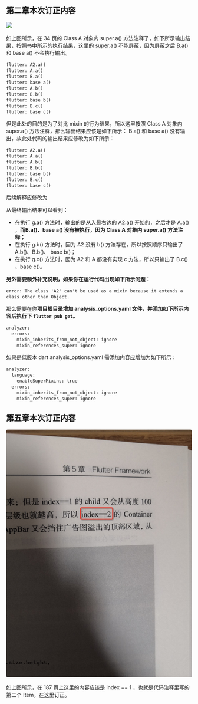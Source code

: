 ## 第二章本次订正内容

![](./2-X1.jpg)


如上图所示，在 34 页的 Class A 对象内 super.a() 方法注释了，如下所示输出结果，按照书中所示的执行结果，这里的 super.a() 不能屏蔽，因为屏蔽之后 B.a() 和 base a() 不会执行输出。


```
flutter: A2.a()
flutter: A.a()
flutter: B.a()
flutter: base a()
flutter: A.b()
flutter: B.b()
flutter: base b()
flutter: B.c()
flutter: base c()
```

但是此处的目的是为了对比 mixin 的行为结果，所以这里按照 Class A 对象内 super.a() 方法注释，那么输出结果应该是如下所示： B.a() 和 base a() 没有输出，故此处代码的输出结果应修改为如下所示：

```
flutter: A2.a()
flutter: A.a()
flutter: A.b()
flutter: B.b()
flutter: base b()
flutter: B.c()
flutter: base c()
```

后续解释应修改为

从最终输出结果可以看到：

- 在执行 g.a() 方法时，输出的是从入最右边的 A2.a() 开始的，之后才是 A.a() ，**而B.a()、base a() 没有被执行，因为  Class A 对象内 super.a() 方法注释；**
- 在执行 g.b() 方法时，因为 A2 没有 b() 方法存在，所以按照顺序只输出了 A.b()、B.b()、 base b()；
- 在执行 g.c() 方法时，因为 A2 和 A 都没有实现 c 方法，所以只输出了 B.c() 、base c()。


**另外需要额外补充说明，如果你在运行代码出现如下所示问题：**

```
error: The class 'A2' can't be used as a mixin because it extends a class other than Object. 
```

那么需要在你**项目根目录增加 analysis_options.yaml 文件，并添加如下所示内容后执行下 `flutter pub get`。**


```
analyzer:
  errors:
    mixin_inherits_from_not_object: ignore
    mixin_references_super: ignore
```

如果是低版本 dart analysis_options.yaml 需添加内容应增加为如下所示：

```
analyzer:
  language:
    enableSuperMixins: true
  errors:
    mixin_inherits_from_not_object: ignore
    mixin_references_super: ignore
```



## 第五章本次订正内容


![](./5-X1.jpg)

如上图所示，在 187 页上这里的内容应该是 index == 1 ，也就是代码注释里写的第二个 Item，在这里订正。




